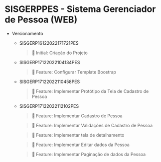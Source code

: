 # SISGERPPES - Sistema Gerenciador de Pessoa (WEB)

+ Versionamento

  	- SISGERP16122022171721PES

  		> :low_brightness: Initial: Criação do Projeto

  	- SISGERP17122022104134PES

      > :dart: Feature: Configurar Template Boostrap

  	- SISGERP17122022110458PES

      > :dart: Feature: Implementar Protótipo da Tela de Cadastro de Pessoa

  	- SISGERP17122022112102PES

      > :dart: Feature: Implementar Cadastro de Pessoa
	  
	  > :dart: Feature: Implementar Validações de Cadastro de Pessoa

	  > :dart: Feature: Implementar tela de detalhamento

	  > :dart: Feature: Implementar Editar dados da Pessoa

	  > :dart: Feature: Implementar Paginação de dados da Pessoa

